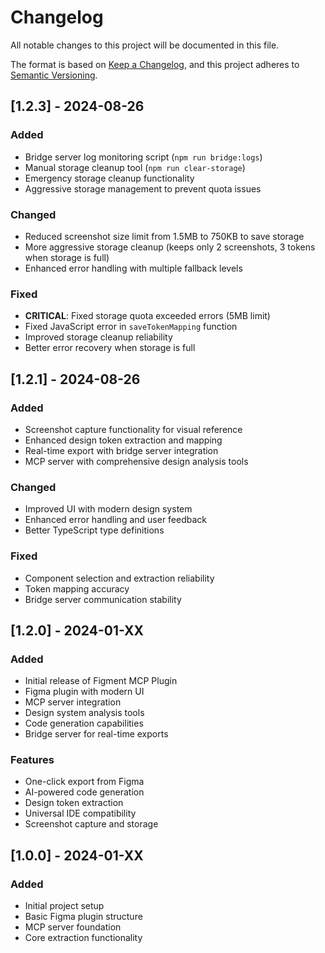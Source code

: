# Changelog

All notable changes to this project will be documented in this file.

The format is based on [Keep a Changelog](https://keepachangelog.com/en/1.0.0/),
and this project adheres to [Semantic Versioning](https://semver.org/spec/v2.0.0.html).

## [1.2.3] - 2024-08-26

### Added
- Bridge server log monitoring script (`npm run bridge:logs`)
- Manual storage cleanup tool (`npm run clear-storage`)
- Emergency storage cleanup functionality
- Aggressive storage management to prevent quota issues

### Changed
- Reduced screenshot size limit from 1.5MB to 750KB to save storage
- More aggressive storage cleanup (keeps only 2 screenshots, 3 tokens when storage is full)
- Enhanced error handling with multiple fallback levels

### Fixed
- **CRITICAL**: Fixed storage quota exceeded errors (5MB limit)
- Fixed JavaScript error in `saveTokenMapping` function
- Improved storage cleanup reliability
- Better error recovery when storage is full

## [1.2.1] - 2024-08-26

### Added
- Screenshot capture functionality for visual reference
- Enhanced design token extraction and mapping
- Real-time export with bridge server integration
- MCP server with comprehensive design analysis tools

### Changed
- Improved UI with modern design system
- Enhanced error handling and user feedback
- Better TypeScript type definitions

### Fixed
- Component selection and extraction reliability
- Token mapping accuracy
- Bridge server communication stability

## [1.2.0] - 2024-01-XX

### Added
- Initial release of Figment MCP Plugin
- Figma plugin with modern UI
- MCP server integration
- Design system analysis tools
- Code generation capabilities
- Bridge server for real-time exports

### Features
- One-click export from Figma
- AI-powered code generation
- Design token extraction
- Universal IDE compatibility
- Screenshot capture and storage

## [1.0.0] - 2024-01-XX

### Added
- Initial project setup
- Basic Figma plugin structure
- MCP server foundation
- Core extraction functionality

